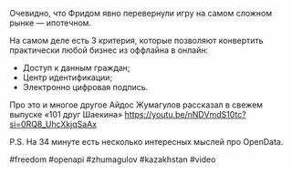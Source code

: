 
Очевидно, что Фридом явно перевернули игру на самом сложном рынке — ипотечном.

На самом деле есть 3 критерия, которые позволяют конвертить практически любой бизнес из оффлайна в онлайн:
- Доступ к данным граждан;
- Центр идентификации;
- Электронно цифровая подпись.

Про это и многое другое Айдос Жумагулов рассказал в свежем выпуске «101 друг Шаекина» https://youtu.be/nNDVmdS10tc?si=0RQ8_UhcXkjqSaAx

P.S.
На 34 минуте есть несколько интересных мыслей про OpenData.

#freedom #openapi #zhumagulov #kazakhstan #video 